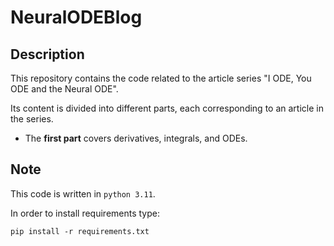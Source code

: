 # NeuralODEBlog

## Description

This repository contains the code related to the article series "I ODE, You ODE and the Neural ODE".

Its content is divided into different parts, each corresponding to an article in the series.

* The **first part** covers derivatives, integrals, and ODEs.

## Note
This code is written in  `python 3.11`. 

In order to install requirements type:

`pip install -r requirements.txt`